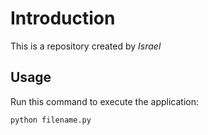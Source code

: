 # Introduction

This is a repository created by *Israel*

## Usage

Run this command to execute the application:

`python filename.py`
